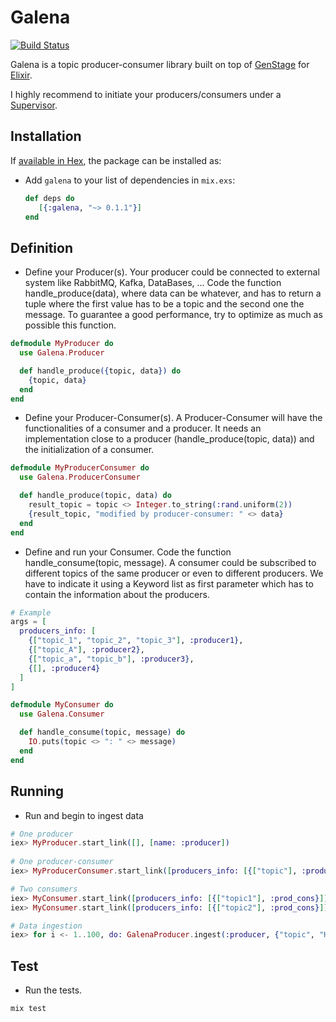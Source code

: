 # Galena

[![Build Status](https://travis-ci.org/mendrugory/galena.svg?branch=master)](https://travis-ci.org/mendrugory/galena)

Galena is a topic producer-consumer library built on top of [GenStage](https://github.com/elixir-lang/gen_stage) for [Elixir](http://elixir-lang.org/). 

I highly recommend to initiate your producers/consumers under a [Supervisor](http://elixir-lang.org/docs/stable/elixir/Supervisor).

## Installation

If [available in Hex](https://hex.pm/docs/publish), the package can be installed as:

  * Add `galena` to your list of dependencies in `mix.exs`:

    ```elixir
    def deps do
       [{:galena, "~> 0.1.1"}]
    end
    ```
    
    
## Definition
   
  * Define your Producer(s). Your producer could be connected to external system like RabbitMQ, Kafka, DataBases, ...
   Code the function handle_produce(data), where data can be whatever, and
   has to return a tuple where the first value has to be a topic and the second one the message. 
   To guarantee a good performance, try to optimize as much as possible this function.
     
  ```elixir
  defmodule MyProducer do
    use Galena.Producer

    def handle_produce({topic, data}) do
      {topic, data}
    end
  end
  ```
  
  * Define your Producer-Consumer(s). A Producer-Consumer will have the functionalities of 
  a consumer and a producer. It needs an implementation close to a producer (handle_produce(topic, data))
  and the initialization of a consumer.
     
  ```elixir
  defmodule MyProducerConsumer do
    use Galena.ProducerConsumer
  
    def handle_produce(topic, data) do
      result_topic = topic <> Integer.to_string(:rand.uniform(2))
      {result_topic, "modified by producer-consumer: " <> data}
    end
  end
  ```
  
  * Define and run your Consumer. Code the function handle_consume(topic, message).
  A consumer could be subscribed to different topics of the
  same producer or even to different producers. We have to indicate it using a Keyword list as first
  parameter which has to contain the information about the producers.
   
  ```elixir
  # Example
  args = [
    producers_info: [
      {["topic_1", "topic_2", "topic_3"], :producer1},
      {["topic_A"], :producer2},
      {["topic_a", "topic_b"], :producer3},
      {[], :producer4}
    ]
  ]
  ```
  
  ```elixir
  defmodule MyConsumer do
    use Galena.Consumer
  
    def handle_consume(topic, message) do
      IO.puts(topic <> ": " <> message)
    end
  end
 
  ```

## Running

  * Run and begin to ingest data
  ```elixir
  # One producer
  iex> MyProducer.start_link([], [name: :producer])
         
  # One producer-consumer
  iex> MyProducerConsumer.start_link([producers_info: [{["topic"], :producer}]], [name: :prod_cons])
  
  # Two consumers
  iex> MyConsumer.start_link([producers_info: [{["topic1"], :prod_cons}]], [name: :consumer1])
  iex> MyConsumer.start_link([producers_info: [{["topic2"], :prod_cons}]], [name: :consumer2])
  
  # Data ingestion
  iex> for i <- 1..100, do: GalenaProducer.ingest(:producer, {"topic", "Hola" <> Integer.to_string(:rand.uniform(100))})
  ```

## Test
  * Run the tests.
  ```bash
  mix test
  ```